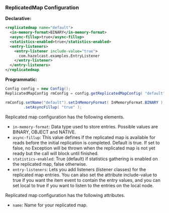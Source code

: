 
### ReplicatedMap Configuration

**Declarative:**

```xml
<replicatedmap name="default">
  <in-memory-format>BINARY</in-memory-format>
  <async-fillup>true</async-fillup>
  <statistics-enabled>true</statistics-enabled>
  <entry-listeners>
    <entry-listener include-value="true">
      com.hazelcast.examples.EntryListener
    </entry-listener>
  </entry-listeners>
</replicatedmap
```

**Programmatic:**

```java
Config config = new Config();
ReplicatedMapConfig rmConfig = config.getReplicatedMapConfig( "default" );

rmConfig.setName("default").setInMemoryFormat( InMemoryFormat.BINARY )
        .setAsyncFillup( "true" );
```

Replicated map configuration has the following elements.

- `in-memory-format`: Data type used to store entries. Possible values are BINARY, OBJECT and NATIVE.
- `async-fillup`: This value defines if the replicated map is available for reads before the initial replication is completed. Default is true. If set to false, no Exception will be thrown when the replicated map is not yet ready but the call will block until finished.
- `statistics-enabled`: True (default) if statistics gathering is enabled on the replicated map, false otherwise.
- `entry-listeners`: Lets you add listeners (listener classes) for the replicated map entries. You can also set the attribute
include-value to true if you want the item event to contain the entry values, and you can set
local to true if you want to listen to the entries on the local node.


Replicated map configuration has the following attributes.

- `name`: Name for your replicated map.
